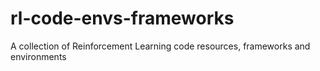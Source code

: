 # rl-code-envs-frameworks
A collection of Reinforcement Learning code resources, frameworks and environments
